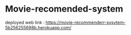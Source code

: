 # Movie-recomended-system
deployed web link : https://movie-recommenderr-sysytem-5b256255698b.herokuapp.com/

